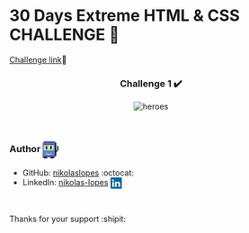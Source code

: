 # 30 Days Extreme HTML &amp; CSS CHALLENGE 🤯

[Challenge link](https://dev.to/somanathgoudar/30dayschallenge-30-days-extreme-html-css-challenge-50k1)🎈

<h3 align="center">Challenge 1 ✔️</h3>

<p align="center"> <img src="https://github.com/nikolaslopes/30DaysChallenge/blob/main/Challenge-1/assets/glowing_button.gif" alt="heroes" height="250"> </p>

</br>

### Author <img src="github-default-assets/tic-computer-icon.svg" alt="docker" align="center" height="30">

- GitHub: [nikolaslopes](https://github.com/nikolaslopes) :octocat:
- LinkedIn: [nikolas-lopes](https://www.linkedin.com/in/nikolas-lopes-b06524209/) <img src="github-default-assets/linkedin-icon.svg" alt="linkedin" align="center" height="20">

<br>

<p>Thanks for your support :shipit:

